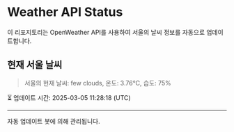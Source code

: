 
# Weather API Status

이 리포지토리는 OpenWeather API를 사용하여 서울의 날씨 정보를 자동으로 업데이트합니다.

## 현재 서울 날씨
> 서울의 현재 날씨: few clouds, 온도: 3.76°C, 습도: 75%

⏳ 업데이트 시간: 2025-03-05 11:28:18 (UTC)

---
자동 업데이트 봇에 의해 관리됩니다.
